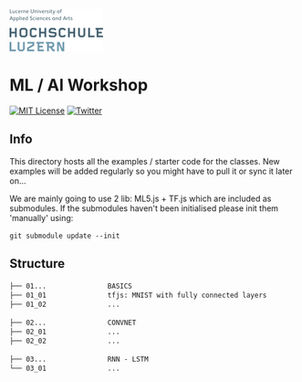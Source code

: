 ![hslu logo](../images/hslu-logo-xtra-small.png "hslu logo")

# ML / AI Workshop

[![MIT License](https://img.shields.io/badge/license-MIT-blue.svg)](http://opensource.org/licenses/MIT)
[![Twitter](https://img.shields.io/twitter/url/https/github.com/webslides/webslides.svg?style=social)](https://twitter.com/hslu)

## Info

This directory hosts all the examples / starter code for the classes. New examples will be added regularly so you might have to pull it or sync it later on... 

We are mainly going to use 2 lib: ML5.js + TF.js which are included as submodules. If the submodules haven't been initialised please init them 'manually' using:

```
git submodule update --init
```

## Structure 

```
├── 01...               BASICS
├── 01_01               tfjs: MNIST with fully connected layers
├── 01_02               ...

├── 02...               CONVNET
├── 02_01               ...
├── 02_02               ...

├── 03...               RNN - LSTM
└── 03_01               ...
```
